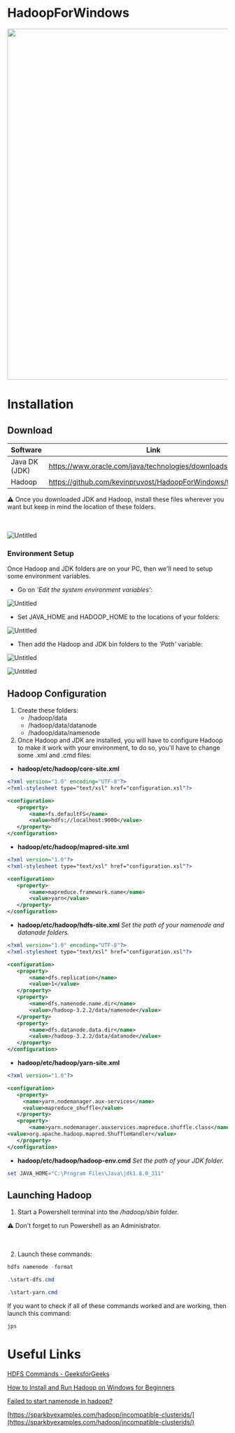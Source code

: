 # HadoopForWindows

<p align="center">
  <a href="https://kevinpruvost.github.io/portfolio/" target="_blank">
    <img src="readme_img/1280px-Hadoop_logo.svg.png" href="https://hadoop.apache.org/" width=800/>
  </a>
</p>

# Installation

## Download

| Software | Link |
| ------------- | ---- |
| Java DK (JDK) | https://www.oracle.com/java/technologies/downloads/#java8 |
| Hadoop        | https://github.com/kevinpruvost/HadoopForWindows/tree/main |

<aside>
⚠️ Once you downloaded JDK and Hadoop, install these files wherever you want but keep in mind the location of these folders.
</aside><br/><br/>

![Untitled](readme_img/Untitled.png)

### Environment Setup

Once Hadoop and JDK folders are on your PC, then we'll need to setup some environment variables.

- Go on *'Edit the system environment variables'*:

![Untitled](readme_img/Untitled%201.png)

- Set JAVA_HOME and HADOOP_HOME to the locations of your folders:

![Untitled](readme_img/Untitled%202.png)

- Then add the Hadoop and JDK bin folders to the *'Path'* variable:

![Untitled](readme_img/Untitled%203.png)

![Untitled](readme_img/Untitled%204.png)

## Hadoop Configuration

1. Create these folders:
    - /hadoop/data
    - /hadoop/data/datanode
    - /hadoop/data/namenode
2. Once Hadoop and JDK are installed, you will have to configure Hadoop to make it work with your environment, to do so, you'll have to change some .xml and .cmd files:
- **hadoop/etc/hadoop/core-site.xml**

```xml
<?xml version="1.0" encoding="UTF-8"?>
<?xml-stylesheet type="text/xsl" href="configuration.xsl"?>

<configuration>
   <property>
       <name>fs.defaultFS</name>
       <value>hdfs://localhost:9000</value>
   </property>
</configuration>
```

- **hadoop/etc/hadoop/mapred-site.xml**

```xml
<?xml version="1.0"?>
<?xml-stylesheet type="text/xsl" href="configuration.xsl"?>

<configuration>
   <property>
       <name>mapreduce.framework.name</name>
       <value>yarn</value>
   </property>
</configuration>
```

- **hadoop/etc/hadoop/hdfs-site.xml**
*Set the path of your namenode and datanade folders.*

```xml
<?xml version="1.0" encoding="UTF-8"?>
<?xml-stylesheet type="text/xsl" href="configuration.xsl"?>

<configuration>
   <property>
       <name>dfs.replication</name>
       <value>1</value>
   </property>
   <property>
       <name>dfs.namenode.name.dir</name>
       <value>/hadoop-3.2.2/data/namenode</value>
   </property>
   <property>
       <name>dfs.datanode.data.dir</name>
       <value>/hadoop-3.2.2/data/datanode</value>
   </property>
</configuration>
```

- **hadoop/etc/hadoop/yarn-site.xml**

```xml
<?xml version="1.0"?>

<configuration>
   <property>
     <name>yarn.nodemanager.aux-services</name>
     <value>mapreduce_shuffle</value>
   </property>
   <property>
       <name>yarn.nodemanager.auxservices.mapreduce.shuffle.class</name>  
<value>org.apache.hadoop.mapred.ShuffleHandler</value>
   </property>
</configuration>
```

- **hadoop/etc/hadoop/hadoop-env.cmd**
*Set the path of your JDK folder.*

```powershell
set JAVA_HOME="C:\Program Files\Java\jdk1.8.0_311"
```

## Launching Hadoop

1. Start a Powershell terminal into the */hadoop/sbin* folder.

<aside><bold>
⚠️  Don't forget to run Powershell as an Administrator.
    </bold></aside><br/><br/>

2. Launch these commands:

```powershell
hdfs namenode -format
```

```powershell
.\start-dfs.cmd
```

```powershell
.\start-yarn.cmd
```

If you want to check if all of these commands worked and are working, then launch this command:

```powershell
jps
```

# Useful Links

[HDFS Commands - GeeksforGeeks](https://www.geeksforgeeks.org/hdfs-commands/)

[How to Install and Run Hadoop on Windows for Beginners](https://www.datasciencecentral.com/profiles/blogs/how-to-install-and-run-hadoop-on-windows-for-beginners)

[Failed to start namenode in hadoop?](https://stackoverflow.com/questions/34871814/failed-to-start-namenode-in-hadoop)

[https://sparkbyexamples.com/hadoop/incompatible-clusterids/](https://sparkbyexamples.com/hadoop/incompatible-clusterids/)
